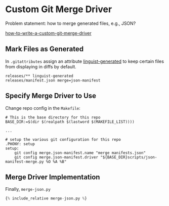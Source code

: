 # Custom Git Merge Driver

Problem statement: how to merge generated files, e.g., JSON?

[how-to-write-a-custom-git-merge-driver](https://gregmicek.com/software-coding/2020/01/13/how-to-write-a-custom-git-merge-driver/)

## Mark Files as Generated

In `.gitattributes` assign an attribute
[linguist-generated](https://docs.github.com/en/repositories/working-with-files/managing-files/customizing-how-changed-files-appear-on-github)
to keep certain files from displaying in diffs by default.
```
releases/** linguist-generated
releases/manifest.json merge=json-manifest
```

## Specify Merge Driver to Use

Change repo config in the `Makefile`:
```
# This is the base directory for this repo
BASE_DIR:=$(dir $(realpath $(lastword $(MAKEFILE_LIST))))

...

# setup the various git configuration for this repo
.PHONY: setup
setup:
    git config merge.json-manifest.name "merge manifests.json"
    git config merge.json-manifest.driver "${BASE_DIR}scripts/json-manifest-merge.py %O %A %B"

```

## Merge Driver Implementation

Finally, `merge-json.py`
```python
{% include_relative merge-json.py %}
```
